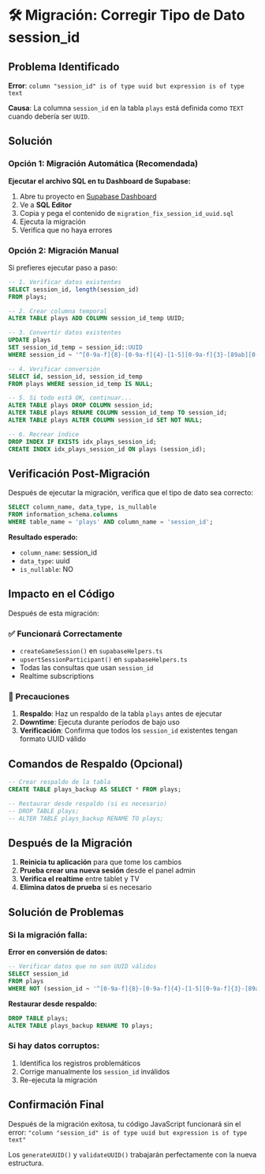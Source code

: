 # 🛠️ Migración: Corregir Tipo de Dato session_id

## Problema Identificado

**Error**: `column "session_id" is of type uuid but expression is of type text`

**Causa**: La columna `session_id` en la tabla `plays` está definida como `TEXT` cuando debería ser `UUID`.

## Solución

### Opción 1: Migración Automática (Recomendada)

**Ejecutar el archivo SQL en tu Dashboard de Supabase:**

1. Abre tu proyecto en [Supabase Dashboard](https://supabase.com/dashboard)
2. Ve a **SQL Editor**
3. Copia y pega el contenido de `migration_fix_session_id_uuid.sql`
4. Ejecuta la migración
5. Verifica que no haya errores

### Opción 2: Migración Manual

Si prefieres ejecutar paso a paso:

```sql
-- 1. Verificar datos existentes
SELECT session_id, length(session_id) 
FROM plays;

-- 2. Crear columna temporal
ALTER TABLE plays ADD COLUMN session_id_temp UUID;

-- 3. Convertir datos existentes
UPDATE plays 
SET session_id_temp = session_id::UUID 
WHERE session_id ~ '^[0-9a-f]{8}-[0-9a-f]{4}-[1-5][0-9a-f]{3}-[89ab][0-9a-f]{3}-[0-9a-f]{12}$';

-- 4. Verificar conversión
SELECT id, session_id, session_id_temp 
FROM plays WHERE session_id_temp IS NULL;

-- 5. Si todo está OK, continuar...
ALTER TABLE plays DROP COLUMN session_id;
ALTER TABLE plays RENAME COLUMN session_id_temp TO session_id;
ALTER TABLE plays ALTER COLUMN session_id SET NOT NULL;

-- 6. Recrear índice
DROP INDEX IF EXISTS idx_plays_session_id;
CREATE INDEX idx_plays_session_id ON plays (session_id);
```

## Verificación Post-Migración

Después de ejecutar la migración, verifica que el tipo de dato sea correcto:

```sql
SELECT column_name, data_type, is_nullable 
FROM information_schema.columns 
WHERE table_name = 'plays' AND column_name = 'session_id';
```

**Resultado esperado:**
- `column_name`: session_id
- `data_type`: uuid
- `is_nullable`: NO

## Impacto en el Código

Después de esta migración:

### ✅ Funcionará Correctamente
- `createGameSession()` en `supabaseHelpers.ts`
- `upsertSessionParticipant()` en `supabaseHelpers.ts`
- Todas las consultas que usan `session_id`
- Realtime subscriptions

### 🚨 Precauciones

1. **Respaldo**: Haz un respaldo de la tabla `plays` antes de ejecutar
2. **Downtime**: Ejecuta durante períodos de bajo uso
3. **Verificación**: Confirma que todos los `session_id` existentes tengan formato UUID válido

## Comandos de Respaldo (Opcional)

```sql
-- Crear respaldo de la tabla
CREATE TABLE plays_backup AS SELECT * FROM plays;

-- Restaurar desde respaldo (si es necesario)
-- DROP TABLE plays;
-- ALTER TABLE plays_backup RENAME TO plays;
```

## Después de la Migración

1. **Reinicia tu aplicación** para que tome los cambios
2. **Prueba crear una nueva sesión** desde el panel admin
3. **Verifica el realtime** entre tablet y TV
4. **Elimina datos de prueba** si es necesario

## Solución de Problemas

### Si la migración falla:

**Error en conversión de datos:**
```sql
-- Verificar datos que no son UUID válidos
SELECT session_id 
FROM plays 
WHERE NOT (session_id ~ '^[0-9a-f]{8}-[0-9a-f]{4}-[1-5][0-9a-f]{3}-[89ab][0-9a-f]{3}-[0-9a-f]{12}$');
```

**Restaurar desde respaldo:**
```sql
DROP TABLE plays;
ALTER TABLE plays_backup RENAME TO plays;
```

### Si hay datos corruptos:

1. Identifica los registros problemáticos
2. Corrige manualmente los `session_id` inválidos
3. Re-ejecuta la migración

## Confirmación Final

Después de la migración exitosa, tu código JavaScript funcionará sin el error:
`"column "session_id" is of type uuid but expression is of type text"`

Los `generateUUID()` y `validateUUID()` trabajarán perfectamente con la nueva estructura. 